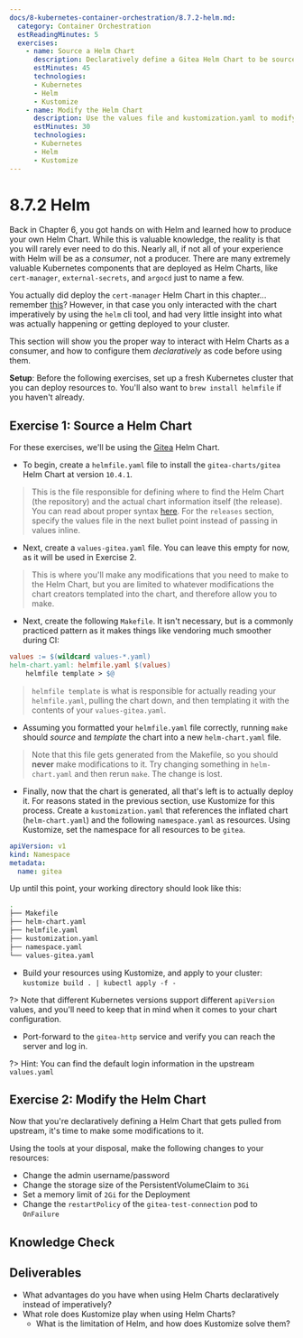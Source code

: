 ```yaml
---
docs/8-kubernetes-container-orchestration/8.7.2-helm.md:
  category: Container Orchestration
  estReadingMinutes: 5
  exercises:
    - name: Source a Helm Chart
      description: Declaratively define a Gitea Helm Chart to be sourced and templated locally. Deploy it to a cluster, port-forward to its server and log in.
      estMinutes: 45
      technologies:
      - Kubernetes
      - Helm
      - Kustomize
    - name: Modify the Helm Chart
      description: Use the values file and kustomization.yaml to modify the Helm Chart.
      estMinutes: 30
      technologies:
      - Kubernetes
      - Helm
      - Kustomize
---
```


# 8.7.2 Helm

Back in Chapter 6, you got hands on with Helm and learned how to produce your own Helm Chart. While this is valuable knowledge, the reality is that you will rarely ever need to do this. Nearly all, if not all of your experience with Helm will be as a *consumer*, not a producer. There are many extremely valuable Kubernetes components that are deployed as Helm Charts, like `cert-manager`, `external-secrets`, and `argocd` just to name a few.

You actually did deploy the `cert-manager` Helm Chart in this chapter... remember [this](8-kubernetes-container-orchestration/8.6-webhooks.md#setup)? However, in that case you only interacted with the chart imperatively by using the `helm` cli tool, and had very little insight into what was actually happening or getting deployed to your cluster.

This section will show you the proper way to interact with Helm Charts as a consumer, and how to configure them *declaratively* as code before using them.

**Setup**: Before the following exercises, set up a fresh Kubernetes cluster that you can deploy resources to. You'll also want to `brew install helmfile` if you haven't already.

## Exercise 1: Source a Helm Chart

For these exercises, we'll be using the [Gitea](https://about.gitea.com/) Helm Chart.

* To begin, create a `helmfile.yaml` file to install the `gitea-charts/gitea` Helm Chart at version `10.4.1`.
> This is the file responsible for defining where to find the Helm Chart (the repository) and the actual chart information itself (the release).
> You can read about proper syntax [here](https://helmfile.readthedocs.io/en/latest/). For the `releases` section, specify the values file in the next bullet point instead of passing in values inline.

* Next, create a `values-gitea.yaml` file. You can leave this empty for now, as it will be used in Exercise 2.
> This is where you'll make any modifications that you need to make to the Helm Chart, but you are limited to whatever modifications the chart creators templated into the chart, and therefore allow you to make.

* Next, create the following `Makefile`. It isn't necessary, but is a commonly practiced pattern as it makes things like vendoring much smoother during CI:
```makefile
values := $(wildcard values-*.yaml)
helm-chart.yaml: helmfile.yaml $(values)
    helmfile template > $@
```
> `helmfile template` is what is responsible for actually reading your `helmfile.yaml`, pulling the chart down, and then templating it with the contents of your `values-gitea.yaml`.

* Assuming you formatted your `helmfile.yaml` file correctly, running `make` should *source* and *template* the chart into a new `helm-chart.yaml` file.
> Note that this file gets generated from the Makefile, so you should **never** make modifications to it. Try changing something in `helm-chart.yaml` and then rerun `make`. The change is lost.

* Finally, now that the chart is generated, all that's left is to actually deploy it. For reasons stated in the previous section, use Kustomize for this process. Create a `kustomization.yaml` that references the inflated chart (`helm-chart.yaml`) and the following `namespace.yaml` as resources. Using Kustomize, set the namespace for all resources to be `gitea`.
```yaml
apiVersion: v1
kind: Namespace
metadata:
  name: gitea
```
  
Up until this point, your working directory should look like this:
```bash
.
├── Makefile
├── helm-chart.yaml
├── helmfile.yaml
├── kustomization.yaml
├── namespace.yaml
└── values-gitea.yaml
```

* Build your resources using Kustomize, and apply to your cluster:
`kustomize build . | kubectl apply -f -`

?> Note that different Kubernetes versions support different `apiVersion` values, and you'll need to keep that in mind when it comes to your chart configuration.

* Port-forward to the `gitea-http` service and verify you can reach the server and log in.

?> Hint: You can find the default login information in the upstream `values.yaml`

## Exercise 2: Modify the Helm Chart

Now that you're declaratively defining a Helm Chart that gets pulled from upstream, it's time to make some modifications to it.

Using the tools at your disposal, make the following changes to your resources:

* Change the admin username/password
* Change the storage size of the PersistentVolumeClaim to `3Gi`
* Set a memory limit of `2Gi` for the Deployment
* Change the `restartPolicy` of the `gitea-test-connection` pod to `OnFailure`

## Knowledge Check

<div class="quizdown">
  <div id="chapter-8/8.7.2/helm-quiz.js"></div>
</div>

## Deliverables

* What advantages do you have when using Helm Charts declaratively instead of imperatively?
* What role does Kustomize play when using Helm Charts?
  * What is the limitation of Helm, and how does Kustomize solve them?
